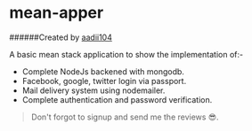 # mean-apper
######Created by [aadii104](tinyurl.com/aadii104)

A basic mean stack application to show the implementation of:-
- Complete NodeJs backened with mongodb. 
- Facebook, google, twitter login via passport.
- Mail delivery system using nodemailer.
- Complete authentication and password verification.

> Don't forgot to signup and send me the reviews :sunglasses:.
